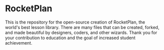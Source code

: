 RocketPlan
==========
This is the repository for the open-source creation of RocketPlan, the world's best lesson library. There are many files that can be created, forked, and made beautiful by designers, coders, and other wizards. Thank you for your contribution to education and the goal of increased student achievement. 